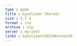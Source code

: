 ```yaml
---
type : game
title : Gyeoljeon (Korea)
size : 3.7 G
format : iso
archive : zip
server : myrient
link2 : Gyeoljeon%20%28Korea%29
---
```

